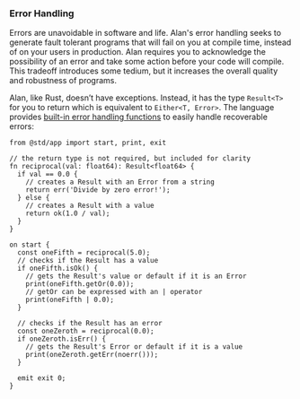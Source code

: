 ### Error Handling

Errors are unavoidable in software and life. Alan's error handling seeks to generate fault tolerant programs that will fail on you at compile time, instead of on your users in production. Alan requires you to acknowledge the possibility of an error and take some action before your code will compile. This tradeoff introduces some tedium, but it increases the overall quality and robustness of programs.

Alan, like Rust, doesn’t have exceptions. Instead, it has the type `Result<T>` for you to return which is equivalent to `Either<T, Error>`. The language provides [built-in error handling functions](./builtins/result_maybe.md#result-and-error-functions) to easily handle recoverable errors: 

```rust,editable
from @std/app import start, print, exit

// the return type is not required, but included for clarity
fn reciprocal(val: float64): Result<float64> {
  if val == 0.0 {
    // creates a Result with an Error from a string
    return err('Divide by zero error!');
  } else {
    // creates a Result with a value
    return ok(1.0 / val);
  }
}

on start {
  const oneFifth = reciprocal(5.0);
  // checks if the Result has a value
  if oneFifth.isOk() {
    // gets the Result's value or default if it is an Error
    print(oneFifth.getOr(0.0));
    // getOr can be expressed with an | operator
    print(oneFifth | 0.0);
  }

  // checks if the Result has an error
  const oneZeroth = reciprocal(0.0);
  if oneZeroth.isErr() {
    // gets the Result's Error or default if it is a value
    print(oneZeroth.getErr(noerr()));
  }

  emit exit 0;
}
```

